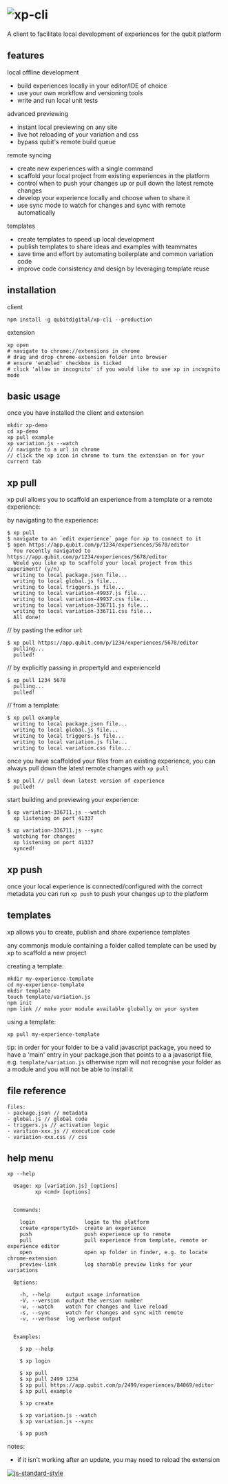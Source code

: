 # ![xp-cli](https://cloud.githubusercontent.com/assets/640611/18666410/a11b3394-7f23-11e6-99b5-5cbbca6da27f.png)

A client to facilitate local development of experiences for the qubit platform

## features

local offline development
- build experiences locally in your editor/IDE of choice
- use your own workflow and versioning tools
- write and run local unit tests

advanced previewing
- instant local previewing on any site
- live hot reloading of your variation and css
- bypass qubit's remote build queue

remote syncing
- create new experiences with a single command
- scaffold your local project from existing experiences in the platform
- control when to push your changes up or pull down the latest remote changes
- develop your experience locally and choose when to share it
- use sync mode to watch for changes and sync with remote automatically

templates
- create templates to speed up local development
- publish templates to share ideas and examples with teammates
- save time and effort by automating boilerplate and common variation code
- improve code consistency and design by leveraging template reuse


## installation

client
```
npm install -g qubitdigital/xp-cli --production
```

extension
```
xp open
# navigate to chrome://extensions in chrome
# drag and drop chrome-extension folder into browser
# ensure 'enabled' checkbox is ticked
# click 'allow in incognito' if you would like to use xp in incognito mode
```

## basic usage

once you have installed the client and extension
```
mkdir xp-demo
cd xp-demo
xp pull example
xp variation.js --watch
// navigate to a url in chrome
// click the xp icon in chrome to turn the extension on for your current tab
```

## xp pull

xp pull allows you to scaffold an experience from a template or a remote experience:

by navigating to the experience:
```
$ xp pull
$ navigate to an `edit experience` page for xp to connect to it
$ open https://app.qubit.com/p/1234/experiences/5678/editor
  You recently navigated to https://app.qubit.com/p/1234/experiences/5678/editor
  Would you like xp to scaffold your local project from this experiment? (y/n)
  writing to local package.json file...
  writing to local global.js file...
  writing to local triggers.js file...
  writing to local variation-49937.js file...
  writing to local variation-49937.css file...
  writing to local variation-336711.js file...
  writing to local variation-336711.css file...
  All done!
```

// by pasting the editor url:
```
$ xp pull https://app.qubit.com/p/1234/experiences/5678/editor
  pulling...
  pulled!
```

// by explicitly passing in propertyId and experienceId
```
$ xp pull 1234 5678
  pulling...
  pulled!
```

// from a template:
```
$ xp pull example
  writing to local package.json file...
  writing to local global.js file...
  writing to local triggers.js file...
  writing to local variation.js file...
  writing to local variation.css file...
```

once you have scaffolded your files from an existing experience, you can always pull down the latest remote changes with ```xp pull```
```
$ xp pull // pull down latest version of experience
  pulled!
```

start building and previewing your experience:
```
$ xp variation-336711.js --watch
  xp listening on port 41337

$ xp variation-336711.js --sync
  watching for changes
  xp listening on port 41337
  synced!
```

## xp push

once your local experience is connected/configured with the correct metadata you can run ``` xp push ``` to push your changes up to the platform


## templates

xp allows you to create, publish and share experience templates

any commonjs module containing a folder called template can be used by xp to scaffold a new project

creating a template:
```
mkdir my-experience-template
cd my-experience-template
mkdir template
touch template/variation.js
npm init
npm link // make your module available globally on your system
```

using a template:
```
xp pull my-experience-template
```

tip:
in order for your folder to be a valid javascript package, you need to have a 'main' entry in your package.json that points to a a javascript file, e.g. ``` template/variation.js ``` otherwise npm will not recognise your folder as a module and you will not be able to install it

## file reference

```
files:
- package.json // metadata
- global.js // global code
- triggers.js // activation logic
- varition-xxx.js // execution code
- variation-xxx.css // css
```

## help menu

```
xp --help

  Usage: xp [variation.js] [options]
         xp <cmd> [options]


  Commands:

    login                login to the platform
    create <propertyId>  create an experience
    push                 push experience up to remote
    pull                 pull experience from template, remote or experience editor
    open                 open xp folder in finder, e.g. to locate chrome-extension
    preview-link         log sharable preview links for your variations

  Options:

    -h, --help     output usage information
    -V, --version  output the version number
    -w, --watch    watch for changes and live reload
    -s, --sync     watch for changes and sync with remote
    -v, --verbose  log verbose output


  Examples:

    $ xp --help

    $ xp login

    $ xp pull
    $ xp pull 2499 1234
    $ xp pull https://app.qubit.com/p/2499/experiences/84069/editor
    $ xp pull example

    $ xp create

    $ xp variation.js --watch
    $ xp variation.js --sync

    $ xp push
```

notes:
- if it isn't working after an update, you may need to reload the extension


[![js-standard-style](https://img.shields.io/badge/code%20style-standard-brightgreen.svg)](http://standardjs.com/)
